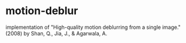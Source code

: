 # motion-deblur
implementation of "High-quality motion deblurring from a single image." (2008) by Shan, Q., Jia, J., &amp; Agarwala, A.
